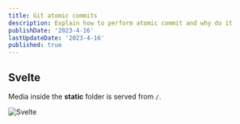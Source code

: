 ```yaml
---
title: Git atomic commits
description: Explain how to perform atomic commit and why do it
publishDate: '2023-4-16'
lastUpdateDate: '2023-4-16'
published: true
---
```


## Svelte

Media inside the **static** folder is served from `/`.

![Svelte](/favicon/apple-icon-76x76.png)

